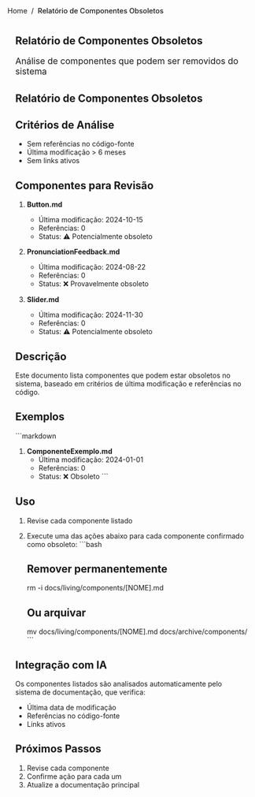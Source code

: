 <nav class="breadcrumbs">
  <a href="/index.html">Home</a>
  <span class="separator">/</span>
  <span class="current">Relatório de Componentes Obsoletos</span>
</nav>

<article class="documentation-content">
  <h1>Relatório de Componentes Obsoletos</h1>
  
  <p class="description">Análise de componentes que podem ser removidos do sistema</p>

  
# Relatório de Componentes Obsoletos

## Critérios de Análise
- Sem referências no código-fonte
- Última modificação &gt; 6 meses
- Sem links ativos

## Componentes para Revisão
1. **Button.md**
   - Última modificação: 2024-10-15
   - Referências: 0
   - Status: ⚠️ Potencialmente obsoleto

2. **PronunciationFeedback.md**  
   - Última modificação: 2024-08-22
   - Referências: 0
   - Status: ❌ Provavelmente obsoleto

3. **Slider.md**
   - Última modificação: 2024-11-30  
   - Referências: 0
   - Status: ⚠️ Potencialmente obsoleto

## Descrição
Este documento lista componentes que podem estar obsoletos no sistema, baseado em critérios de última modificação e referências no código.

## Exemplos
&#x60;&#x60;&#x60;markdown
1. **ComponenteExemplo.md**
   - Última modificação: 2024-01-01
   - Referências: 0
   - Status: ❌ Obsoleto
&#x60;&#x60;&#x60;

## Uso
1. Revise cada componente listado
2. Execute uma das ações abaixo para cada componente confirmado como obsoleto:
   &#x60;&#x60;&#x60;bash
   # Remover permanentemente
   rm -i docs/living/components/[NOME].md
   
   # Ou arquivar
   mv docs/living/components/[NOME].md docs/archive/components/
   &#x60;&#x60;&#x60;

## Integração com IA
Os componentes listados são analisados automaticamente pelo sistema de documentação, que verifica:
- Última data de modificação
- Referências no código-fonte
- Links ativos

## Próximos Passos
1. Revise cada componente
2. Confirme ação para cada um
3. Atualize a documentação principal

</article>

<style>
.breadcrumbs {
  display: flex;
  align-items: center;
  gap: 0.5rem;
  font-size: 0.9rem;
  color: var(--text-secondary);
  margin-bottom: 2rem;
  padding-bottom: 0.5rem;
  border-bottom: 1px solid var(--border-color);
}

.breadcrumbs a {
  color: var(--link-color);
  text-decoration: none;
  transition: color 0.2s;
}

.breadcrumbs a:hover {
  color: var(--link-hover-color);
  text-decoration: underline;
}

.separator {
  color: var(--text-tertiary);
}

.current {
  font-weight: 500;
  color: var(--text-primary);
}

.documentation-content {
  max-width: 800px;
  margin: 0 auto;
  padding: 0 1rem;
}

.description {
  font-size: 1.1rem;
  color: var(--text-secondary);
  margin-bottom: 2rem;
}
</style>

